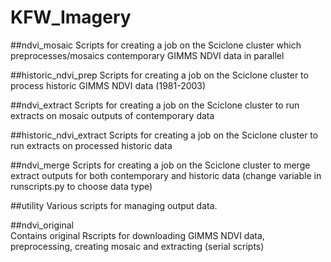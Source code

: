 # KFW_Imagery

##ndvi_mosaic
Scripts for creating a job on the Sciclone cluster which preprocesses/mosaics contemporary GIMMS NDVI data in parallel

##historic_ndvi_prep
Scripts for creating a job on the Sciclone cluster to process historic GIMMS NDVI data (1981-2003)

##ndvi_extract
Scripts for creating a job on the Sciclone cluster to run extracts on mosaic outputs of contemporary data

##historic_ndvi_extract
Scripts for creating a job on the Sciclone cluster to run extracts on processed historic data

##ndvi_merge
Scripts for creating a job on the Sciclone cluster to merge extract outputs for both contemporary and historic data (change variable in runscripts.py to choose data type)

##utility
Various scripts for managing output data.

##ndvi_original  
Contains original Rscripts for downloading GIMMS NDVI data, preprocessing, creating mosaic and extracting (serial scripts)

